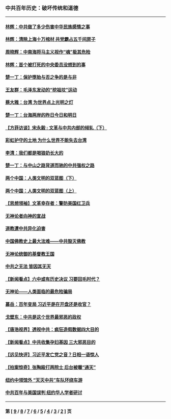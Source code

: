 ### 中共百年历史：破坏传统和道德
---
#### [林辉：中共做了多少伤害中华民族感情之事](../../pages/nf1176114/n14070968.md?09180430) 
#### [林辉：清除上海十万棺材 共党霸占五千间房子](../../pages/nf1176114/n14033735.md?09180430) 
#### [周晓辉：中南海将马主义视作“魂”极其危险](../../pages/nf1176114/n14026892.md?09180430) 
#### [林辉：首个被打死的中央委员没想到的事](../../pages/nf1176114/n13987400.md?09180430) 
#### [楚一丁：保护堕胎与否之争的是与非](../../pages/nf1176114/n13815642.md?09180430) 
#### [王友群：毛泽东发动的“挖祖坟”运动](../../pages/nf1176114/n13723639.md?09180430) 
#### [蔡大雅：台湾 为世界点上光明之灯](../../pages/nf1176114/n13531530.md?09180430) 
#### [楚一丁：台海两岸的昨日今日和明日](../../pages/nf1176114/n13531468.md?09180430) 
#### [【方菲访谈】宋永毅 : 文革与中共内部的倾轧（下）](../../pages/nf1176114/n13486836.md?09180430) 
#### [彩虹护守的土地 为什么世界不能失去台湾](../../pages/nf1176114/n13476849.md?09180430) 
#### [李清：我们都是喝狼奶长大的](../../pages/nf1176114/n13471478.md?09180430) 
#### [楚一丁：与中山之路背道而驰的中共强权之路](../../pages/nf1176114/n13437270.md?09180430) 
#### [两个中国：人类文明的双蓝图（下）](../../pages/nf1176114/n13423132.md?09180430) 
#### [两个中国：人类文明的双蓝图（上）](../../pages/nf1176114/n13422687.md?09180430) 
#### [【思想领袖】文革幸存者：警防美国红卫兵](../../pages/nf1176114/n13339289.md?09180430) 
#### [无神论者向神的宣战](../../pages/nf1176114/n13281535.md?09180430) 
#### [道教遭中共异化迫害](../../pages/nf1176114/n13281463.md?09180430) 
#### [中国佛教史上最大法难——中共毁灭佛教](../../pages/nf1176114/n13281397.md?09180430) 
#### [无神论统御的基督教王国](../../pages/nf1176114/n13281280.md?09180430) 
#### [中共之无法 皆因其无天](../../pages/nf1176114/n13281088.md?09180430) 
#### [【新闻看点】六中或有历史决议 习要回毛时代？](../../pages/nf1176114/n13222895.md?09180430) 
#### [无神论——人类面临的最危险骗局](../../pages/nf1176114/n13196137.md?09180430) 
#### [慕岳：百年变局 习近平是在开盘还是收官？](../../pages/nf1176114/n13206516.md?09180430) 
#### [戈壁东：中共是这个世界最邪恶的政权](../../pages/nf1176114/n13085641.md?09180430) 
#### [【唐浩视界】透视中共：疯狂造假数据四大目的](../../pages/nf1176114/n13080590.md?09180430) 
#### [【新闻看点】中共收集孕妇基因 三大邪恶目的](../../pages/nf1176114/n13077182.md?09180430) 
#### [【远见快评】习近平发亡党之音？日相一语惊人](../../pages/nf1176114/n13074809.md?09180430) 
#### [【拍案惊奇】张陶殴打两院士 后台被曝“通天”](../../pages/nf1176114/n13070496.md?09180430) 
#### [纽约中领馆外 “天灭中共”车队环绕车游](../../pages/nf1176114/n13070693.md?09180430) 
#### [中共百年与美国误判 纽约华人学者研讨](../../pages/nf1176114/n13067969.md?09180430) 

---
#### 第 [ [9](./9.md?09180430) / [8](./8.md?09180430) / [7](./7.md?09180430) / [6](./6.md?09180430) / [5](./5.md?09180430) / [4](./4.md?09180430) / [3](./3.md?09180430) / [2](./2.md?09180430) ] 页
